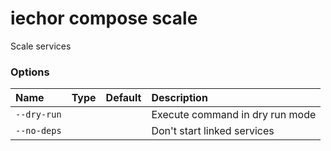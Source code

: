 # iechor compose scale

<!---MARKER_GEN_START-->
Scale services 

### Options

| Name        | Type | Default | Description                     |
|:------------|:-----|:--------|:--------------------------------|
| `--dry-run` |      |         | Execute command in dry run mode |
| `--no-deps` |      |         | Don't start linked services     |


<!---MARKER_GEN_END-->


